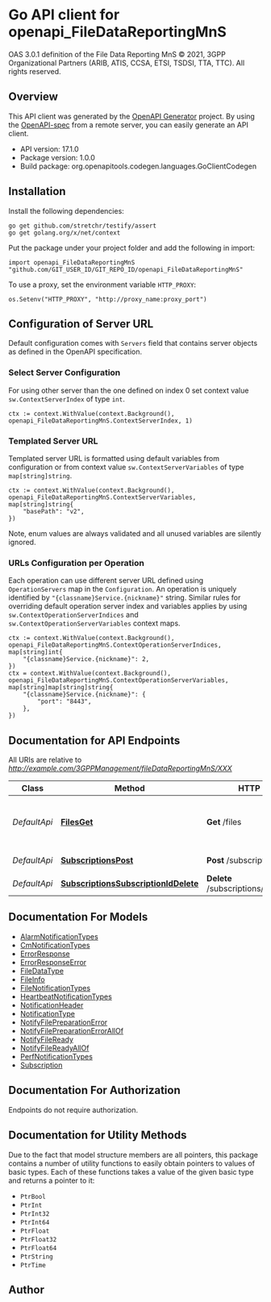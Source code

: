 # Go API client for openapi_FileDataReportingMnS

OAS 3.0.1 definition of the File Data Reporting MnS © 2021, 3GPP Organizational Partners (ARIB, ATIS, CCSA, ETSI, TSDSI, TTA, TTC). All rights reserved.

## Overview
This API client was generated by the [OpenAPI Generator](https://openapi-generator.tech) project.  By using the [OpenAPI-spec](https://www.openapis.org/) from a remote server, you can easily generate an API client.

- API version: 17.1.0
- Package version: 1.0.0
- Build package: org.openapitools.codegen.languages.GoClientCodegen

## Installation

Install the following dependencies:

```shell
go get github.com/stretchr/testify/assert
go get golang.org/x/net/context
```

Put the package under your project folder and add the following in import:

```golang
import openapi_FileDataReportingMnS "github.com/GIT_USER_ID/GIT_REPO_ID/openapi_FileDataReportingMnS"
```

To use a proxy, set the environment variable `HTTP_PROXY`:

```golang
os.Setenv("HTTP_PROXY", "http://proxy_name:proxy_port")
```

## Configuration of Server URL

Default configuration comes with `Servers` field that contains server objects as defined in the OpenAPI specification.

### Select Server Configuration

For using other server than the one defined on index 0 set context value `sw.ContextServerIndex` of type `int`.

```golang
ctx := context.WithValue(context.Background(), openapi_FileDataReportingMnS.ContextServerIndex, 1)
```

### Templated Server URL

Templated server URL is formatted using default variables from configuration or from context value `sw.ContextServerVariables` of type `map[string]string`.

```golang
ctx := context.WithValue(context.Background(), openapi_FileDataReportingMnS.ContextServerVariables, map[string]string{
	"basePath": "v2",
})
```

Note, enum values are always validated and all unused variables are silently ignored.

### URLs Configuration per Operation

Each operation can use different server URL defined using `OperationServers` map in the `Configuration`.
An operation is uniquely identified by `"{classname}Service.{nickname}"` string.
Similar rules for overriding default operation server index and variables applies by using `sw.ContextOperationServerIndices` and `sw.ContextOperationServerVariables` context maps.

```golang
ctx := context.WithValue(context.Background(), openapi_FileDataReportingMnS.ContextOperationServerIndices, map[string]int{
	"{classname}Service.{nickname}": 2,
})
ctx = context.WithValue(context.Background(), openapi_FileDataReportingMnS.ContextOperationServerVariables, map[string]map[string]string{
	"{classname}Service.{nickname}": {
		"port": "8443",
	},
})
```

## Documentation for API Endpoints

All URIs are relative to *http://example.com/3GPPManagement/fileDataReportingMnS/XXX*

Class | Method | HTTP request | Description
------------ | ------------- | ------------- | -------------
*DefaultApi* | [**FilesGet**](docs/DefaultApi.md#filesget) | **Get** /files | Read information about available files
*DefaultApi* | [**SubscriptionsPost**](docs/DefaultApi.md#subscriptionspost) | **Post** /subscriptions | Create a subscription
*DefaultApi* | [**SubscriptionsSubscriptionIdDelete**](docs/DefaultApi.md#subscriptionssubscriptioniddelete) | **Delete** /subscriptions/{subscriptionId} | Delete a subscription


## Documentation For Models

 - [AlarmNotificationTypes](docs/AlarmNotificationTypes.md)
 - [CmNotificationTypes](docs/CmNotificationTypes.md)
 - [ErrorResponse](docs/ErrorResponse.md)
 - [ErrorResponseError](docs/ErrorResponseError.md)
 - [FileDataType](docs/FileDataType.md)
 - [FileInfo](docs/FileInfo.md)
 - [FileNotificationTypes](docs/FileNotificationTypes.md)
 - [HeartbeatNotificationTypes](docs/HeartbeatNotificationTypes.md)
 - [NotificationHeader](docs/NotificationHeader.md)
 - [NotificationType](docs/NotificationType.md)
 - [NotifyFilePreparationError](docs/NotifyFilePreparationError.md)
 - [NotifyFilePreparationErrorAllOf](docs/NotifyFilePreparationErrorAllOf.md)
 - [NotifyFileReady](docs/NotifyFileReady.md)
 - [NotifyFileReadyAllOf](docs/NotifyFileReadyAllOf.md)
 - [PerfNotificationTypes](docs/PerfNotificationTypes.md)
 - [Subscription](docs/Subscription.md)


## Documentation For Authorization

 Endpoints do not require authorization.


## Documentation for Utility Methods

Due to the fact that model structure members are all pointers, this package contains
a number of utility functions to easily obtain pointers to values of basic types.
Each of these functions takes a value of the given basic type and returns a pointer to it:

* `PtrBool`
* `PtrInt`
* `PtrInt32`
* `PtrInt64`
* `PtrFloat`
* `PtrFloat32`
* `PtrFloat64`
* `PtrString`
* `PtrTime`

## Author



